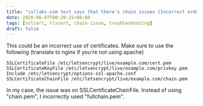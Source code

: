 ```yaml
---
title: "ssllabs.com test says that there's chain issues (Incorrect order, Extra certs)"
date: 2020-06-07T00:20:25+08:00
tags: [sslcert, tlscert, chain-issue, troubleshooting]
draft: false
---
```


This could be an incorrect use of certificates. Make sure to use the following (translate to nginx if you're not using apache)
```
SSLCertificateFile /etc/letsencrypt/live/example.com/cert.pem
SSLCertificateKeyFile /etc/letsencrypt/live/example.com/privkey.pem
Include /etc/letsencrypt/options-ssl-apache.conf
SSLCertificateChainFile /etc/letsencrypt/live/example.com/chain.pem
```
In my case, the issue was on SSLCertificateChainFile. Instead of using "chain.pem", I incorrectly used "fullchain.pem".
